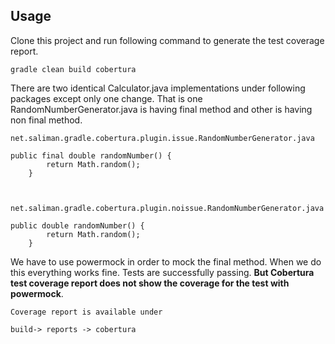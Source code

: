 Usage
-----

Clone this project and run following command to generate the test coverage report.

	gradle clean build cobertura

There are two identical Calculator.java implementations under following packages except only one change. That is one RandomNumberGenerator.java is having final method and other is having non final method.

	net.saliman.gradle.cobertura.plugin.issue.RandomNumberGenerator.java

	public final double randomNumber() {
        	return Math.random();
    	}


	
	net.saliman.gradle.cobertura.plugin.noissue.RandomNumberGenerator.java

	public double randomNumber() {
        	return Math.random();
    	}

We have to use powermock in order to mock the final method. When we do this everything works fine. Tests are successfully passing. **But Cobertura test coverage report does not show the coverage for the test with powermock**. 


	Coverage report is available under
	
	build-> reports -> cobertura	
